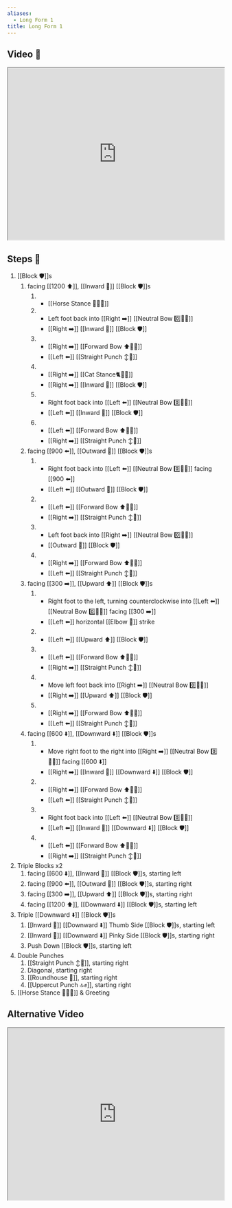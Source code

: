 ```yaml
---
aliases:
  - Long Form 1
title: Long Form 1
---
```


## Video 🎥

<iframe src="https://www.youtube.com/embed/Kfz8FRR9-IE" width="100%" height="400"></iframe>

## Steps 👣

1. [[Block 🛡️]]s
	1. facing [[1200 ⬆️]], [[Inward 🔽]] [[Block 🛡️]]s 
	    1. - [[Horse Stance 🏇🧍‍♂️]] 
		2. - Left foot back into [[Right ➡️]] [[Neutral Bow 0️⃣🧍‍♂️]] 
            - [[Right ➡️]] [[Inward 🔽]] [[Block 🛡️]] 
		3. - [[Right ➡️]] [[Forward Bow ⬆️🧍‍♂️]] 
		    - [[Left ⬅️]] [[Straight Punch ↕️👊]] 
		4. - [[Right ➡️]] [[Cat Stance🐈🧍‍♂️]] 
		    - [[Right ➡️]] [[Inward 🔽]] [[Block 🛡️]] 
		5. - Right foot back into [[Left ⬅️]] [[Neutral Bow 0️⃣🧍‍♂️]] 
		    - [[Left ⬅️]] [[Inward 🔽]] [[Block 🛡️]] 
		6. - [[Left ⬅️]] [[Forward Bow ⬆️🧍‍♂️]] 
		    - [[Right ➡️]] [[Straight Punch ↕️👊]]
    2. facing [[900 ⬅️]], [[Outward 🔼]] [[Block 🛡️]]s 
		1. - Right foot back into [[Left ⬅️]] [[Neutral Bow 0️⃣🧍‍♂️]] facing [[900 ⬅️]] 
		    - [[Left ⬅️]] [[Outward 🔼]] [[Block 🛡️]] 
		2. - [[Left ⬅️]] [[Forward Bow ⬆️🧍‍♂️]] 
		    - [[Right ➡️]] [[Straight Punch ↕️👊]] 
		3. - Left foot back into [[Right ➡️]] [[Neutral Bow 0️⃣🧍‍♂️]] 
			- [[Outward 🔼]] [[Block 🛡️]] 
		4. - [[Right ➡️]] [[Forward Bow ⬆️🧍‍♂️]] 
			- [[Left ⬅️]] [[Straight Punch ↕️👊]]
	3. facing [[300 ➡️]], [[Upward ⬆️]] [[Block 🛡️]]s 
		1. - Right foot to the left, turning counterclockwise into [[Left ⬅️]] [[Neutral Bow 0️⃣🧍‍♂️]] facing [[300 ➡️]] 
			- [[Left ⬅️]] horizontal [[Elbow 💪]] strike 
		2. - [[Left ⬅️]] [[Upward ⬆️]] [[Block 🛡️]] 
		3. - [[Left ⬅️]] [[Forward Bow ⬆️🧍‍♂️]] 
			- [[Right ➡️]] [[Straight Punch ↕️👊]] 
		4. - Move left foot back into [[Right ➡️]] [[Neutral Bow 0️⃣🧍‍♂️]] 
			- [[Right ➡️]] [[Upward ⬆️]] [[Block 🛡️]] 
		5. - [[Right ➡️]] [[Forward Bow ⬆️🧍‍♂️]] 
			- [[Left ⬅️]] [[Straight Punch ↕️👊]]
	4. facing [[600 ⬇️]], [[Downward ⬇️]] [[Block 🛡️]]s 
		1. - Move right foot to the right into [[Right ➡️]] [[Neutral Bow 0️⃣🧍‍♂️]] facing [[600 ⬇️]] 
			- [[Right ➡️]] [[Inward 🔽]] [[Downward ⬇️]] [[Block 🛡️]] 
		2. - [[Right ➡️]] [[Forward Bow ⬆️🧍‍♂️]] 
			- [[Left ⬅️]] [[Straight Punch ↕️👊]] 
		3. - Right foot back into [[Left ⬅️]] [[Neutral Bow 0️⃣🧍‍♂️]] 
			- [[Left ⬅️]] [[Inward 🔽]] [[Downward ⬇️]] [[Block 🛡️]] 
		4. - [[Left ⬅️]] [[Forward Bow ⬆️🧍‍♂️]] 
			- [[Right ➡️]] [[Straight Punch ↕️👊]]
2. Triple Blocks x2
	1. facing [[600 ⬇️]], [[Inward 🔽]] [[Block 🛡️]]s, starting left
	2. facing [[900 ⬅️]], [[Outward 🔼]] [[Block 🛡️]]s, starting right
	3. facing [[300 ➡️]], [[Upward ⬆️]] [[Block 🛡️]]s, starting right
	4. facing [[1200 ⬆️]], [[Downward ⬇️]] [[Block 🛡️]]s, starting left
3. Triple [[Downward ⬇️]] [[Block 🛡️]]s
	1. [[Inward 🔽]] [[Downward ⬇️]] Thumb Side [[Block 🛡️]]s, starting left
	2. [[Inward 🔽]] [[Downward ⬇️]] Pinky Side [[Block 🛡️]]s, starting right
	3. Push Down [[Block 🛡️]]s, starting left
4. Double Punches
	1. [[Straight Punch ↕️👊]], starting right
	2. Diagonal, starting right
	3. [[Roundhouse 🔄]], starting right
	4. [[Uppercut Punch 🔝✊]], starting right
5. [[Horse Stance 🏇🧍‍♂️]] & Greeting

## Alternative Video

<iframe src="https://www.youtube.com/embed/ZtmvWpdK84E" width="100%" height="400"></iframe>
